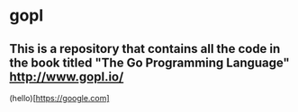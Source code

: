 # gopl

## This is a repository that contains all the code in the book titled "The Go Programming Language" http://www.gopl.io/

(hello)[https://google.com]